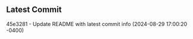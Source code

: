 
## Latest Commit
45e3281 - Update README with latest commit info (2024-08-29 17:00:20 -0400) <Yunxi-Zhou>
